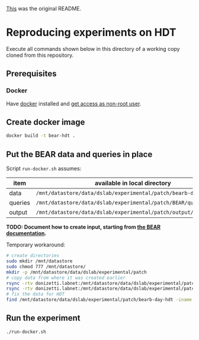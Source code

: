 [This](README_ORIG.md) was the original README.

# Reproducing experiments on HDT

Execute all commands shown below in this directory of a working copy cloned from this repository.

## Prerequisites

### Docker

Have [docker](https://docs.docker.com/get-docker/) installed and [get access as non-root user](https://docs.docker.com/engine/install/linux-postinstall/#manage-docker-as-a-non-root-user).

## Create docker image

```sh
docker build -t bear-hdt .
```

## Put the BEAR data and queries in place

Script `run-docker.sh` assumes:

| item | available in local directory |
| ---- | ---------------------------- |
| data | `/mnt/datastore/data/dslab/experimental/patch/bearb-day-hdt/` |
| queries | `/mnt/datastore/data/dslab/experimental/patch/BEAR/queries_bearb/` |
| output | `/mnt/datastore/data/dslab/experimental/patch/output/` |

**TODO: Document how to create input, starting from [the BEAR documentation](https://aic.ai.wu.ac.at/qadlod/bear.html).**

Temporary workaround:
```sh
# create directories
sudo mkdir /mnt/datastore
sudo chmod 777 /mnt/datastore/
mkdir -p /mnt/datastore/data/dslab/experimental/patch
# copy data from where it was created earlier
rsync -rtv donizetti.labnet:/mnt/datastore/data/dslab/experimental/patch/bearb-day-hdt /mnt/datastore/data/dslab/experimental/patch
rsync -rtv donizetti.labnet:/mnt/datastore/data/dslab/experimental/patch/BEAR/queries_bearb /mnt/datastore/data/dslab/experimental/patch/BEAR
# fix the data for HDT
find /mnt/datastore/data/dslab/experimental/patch/bearb-day-hdt -iname '*.index' -delete
```


## Run the experiment

```sh
./run-docker.sh
```
